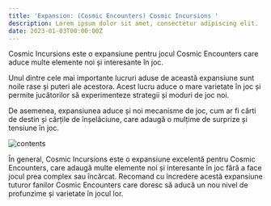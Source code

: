 ```yaml
---
title: 'Expansion: (Cosmic Encounters) Cosmic Incursions '
description: Lorem ipsum dolor sit amet, consectetur adipiscing elit.
date: 2023-01-03T00:00:00Z
---
```


Cosmic Incursions este o expansiune pentru jocul Cosmic Encounters care aduce multe elemente noi și interesante în joc.

Unul dintre cele mai importante lucruri aduse de această expansiune sunt noile rase și puteri ale acestora. Acest lucru aduce o mare varietate în joc și permite jucătorilor să experimenteze strategii și moduri de joc noi.

De asemenea, expansiunea aduce și noi mecanisme de joc, cum ar fi cărti de destin și cărțile de înșelăciune, care adaugă o mulțime de surprize și tensiune în joc.

![contents](/assets/images/posts/cosmic-incursions.jpg)

În general, Cosmic Incursions este o expansiune excelentă pentru Cosmic Encounters, care adaugă multe elemente noi și interesante în joc fără a face jocul prea complex sau încărcat. Recomand cu încredere acestă expansiune tuturor fanilor Cosmic Encounters care doresc să aducă un nou nivel de profunzime și varietate în jocul lor.